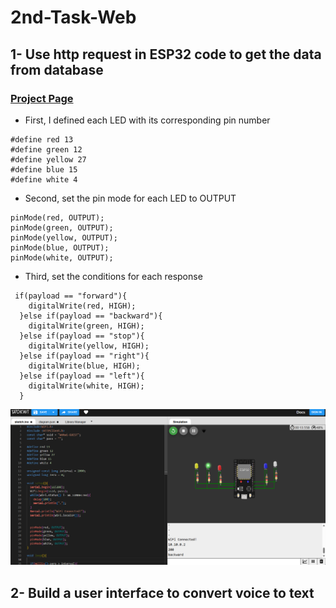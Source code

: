 # 2nd-Task-Web

## 1- Use http request in ESP32 code to get the data from database

### [Project Page](https://wokwi.com/projects/403532315770129409)

- First, I defined each LED with its corresponding pin number
```
#define red 13
#define green 12
#define yellow 27
#define blue 15
#define white 4
```
- Second, set the pin mode for each LED to OUTPUT
```
pinMode(red, OUTPUT);
pinMode(green, OUTPUT);
pinMode(yellow, OUTPUT);
pinMode(blue, OUTPUT);
pinMode(white, OUTPUT);
```
- Third, set the conditions for each response
```
 if(payload == "forward"){
    digitalWrite(red, HIGH);
  }else if(payload == "backward"){
    digitalWrite(green, HIGH);
  }else if(payload == "stop"){
    digitalWrite(yellow, HIGH);
  }else if(payload == "right"){
    digitalWrite(blue, HIGH);
  }else if(payload == "left"){
    digitalWrite(white, HIGH);
  }
```

![](imgs/t2-1.png)
## 2- Build a user interface to convert voice to text
